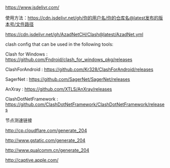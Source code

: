 https://www.jsdelivr.com/

使用方法：https://cdn.jsdelivr.net/gh/你的用户名/你的仓库名@latest发布的版本号/文件路径

https://cdn.jsdelivr.net/gh/AzadNetCH/Clash@latest/AzadNet.yml

clash config that can be used in the following tools:

Clash for Windows : https://github.com/Fndroid/clash_for_windows_pkg/releases

ClashForAndroid : https://github.com/Kr328/ClashForAndroid/releases

SagerNet : https://github.com/SagerNet/SagerNet/releases

AnXray : https://github.com/XTLS/AnXray/releases

ClashDotNetFramework : https://github.com/ClashDotNetFramework/ClashDotNetFramework/releases

节点测速链接

http://cp.cloudflare.com/generate_204

http://www.gstatic.com/generate_204

http://www.qualcomm.cn/generate_204

http://captive.apple.com/
